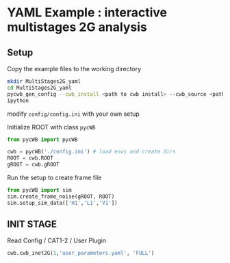 # YAML Example : interactive multistages 2G analysis

## Setup

Copy the example files to the working directory

```bash
mkdir MultiStages2G_yaml
cd MultiStages2G_yaml
pycwb_gen_config --cwb_install <path to cwb install> --cwb_source <path to cwb source> --work_dir <path to work dir>
ipython
```

modify `config/config.ini` with your own setup

Initialize ROOT with class `pycWB` 

```python
from pycWB import pycWB

cwb = pycWB('./config.ini') # load envs and create dirs
ROOT = cwb.ROOT
gROOT = cwb.gROOT
```

Run the setup to create frame file
```python
from pycWB import sim
sim.create_frame_noise(gROOT, ROOT)
sim.setup_sim_data(['H1','L1','V1'])
```

## INIT STAGE

Read Config / CAT1-2 / User Plugin
```python
cwb.cwb_inet2G(1,'user_parameters.yaml', 'FULL')
```